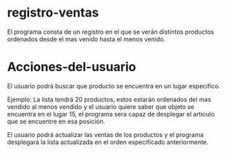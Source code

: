 # registro-ventas

El programa consta de un registro en el que se verán distintos productos ordenados desde el mas venido hasta el menos venido.

# Acciones-del-usuario

El usuario podrá buscar que producto se encuentra en un lugar especifico.

Ejemplo: La lista tendrá 20 productos, estos estarán ordenados del mas vendido al menos vendido y el usuario quiere saber que objeto se encuentra en el lugar 15, el programa sera capaz de desplegar el articulo que se encuentre en esa posición.

El usuario podrá actualizar las ventas de los productos y el programa desplegará la lista actualizada en el orden especificado anteriormente.
